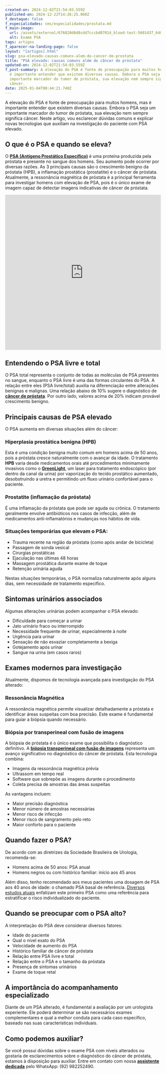 ```yaml
---
created-on: 2024-12-02T21:54:03.559Z
published-on: 2024-12-22T14:26:25.060Z
f_destaque: false
f_especialidades: cms/especialidades/prostata.md
f_main-image:
  url: /assets/external/676820d6d8cdd7cccbd07014_blood-test-5601437_640.jpg
  alt: Exame PSA
tags: artigos
f_aparecer-na-landing-page: false
layout: "[artigos].html"
slug: psa-elevado-causas-comuns-alem-do-cancer-de-prostata
title: "PSA elevado: causas comuns além do câncer de próstata"
updated-on: 2024-12-02T21:54:03.559Z
f_post-summary: A elevação do PSA é fonte de preocupação para muitos homens, mas
  é importante entender que existem diversas causas. Embora o PSA seja um
  importante marcador do tumor de próstata, sua elevação nem sempre significa
  câncer.
date: 2025-01-04T00:44:21.740Z
---
```

A elevação do PSA é fonte de preocupação para muitos homens, mas é importante entender que existem diversas causas. Embora o PSA seja um importante marcador do tumor de próstata, sua elevação nem sempre significa câncer. Neste artigo, vou esclarecer dúvidas comuns e explicar novas tecnologias que auxiliam na investigação do paciente com PSA elevado.

## **O que é o PSA e quando se eleva?**

O **[PSA (Antígeno Prostático Específico)](https://uroconsult.com.br/artigos/o-exame-de-psa/)** é uma proteína produzida pela próstata e presente no sangue dos homens. Seu aumento pode ocorrer por diversas razões. As 3 principais causas são o crescimento benigno da próstata (HPB), a inflamação prostática (prostatite) e o câncer de próstata. Atualmente, a ressonância magnética de próstata é a principal ferramenta para investigar homens com elevação de PSA, pois é o único exame de imagem capaz de detectar imagens indicativas de câncer de próstata.<div style="text-align: center; margin-bottom: 20px;">

  <iframe
    width="100%"
    height="500"
    src="https://www.youtube.com/embed/270ZnBqTaG4"
    title="Elevação do PSA. Quais são as causas?"
    frameborder="0"
    allow="accelerometer; autoplay; clipboard-write; encrypted-media; gyroscope; picture-in-picture; web-share"
    referrerpolicy="strict-origin-when-cross-origin"
    allowfullscreen
    id="responsive-video"
    style="max-width: 800px; margin: 0 auto; display: block;"
  ></iframe>
  <script>
    function adjustIframeHeight() {
      var iframe = document.getElementById('responsive-video');
      if (window.innerWidth < 768) {
        iframe.style.height = '300px'; // Altura para celular
      } else {
        iframe.style.height = '500px'; // Altura para desktop
      }
    }  </script>
</div>

## **Entendendo o PSA livre e total** 

O PSA total representa o conjunto de todas as moléculas de PSA presentes no sangue, enquanto o PSA livre é uma das formas circulantes do PSA. A relação entre eles (PSA livre/total) auxilia na diferenciação entre alterações benignas e malignas. Uma relação abaixo de 10% sugere o diagnóstico de **[câncer de próstata](https://uroconsult.com.br/prostata/cancer-de-prostata-a-importancia-do-diagnostico-precoce/)**. Por outro lado, valores acima de 20% indicam provável crescimento benigno.

## **Principais causas de PSA elevado**

O PSA aumenta em diversas situações além do câncer:

### **Hiperplasia prostática benigna (HPB)** 

Esta é uma condição benigna muito comum em homens acima de 50 anos, pois a próstata cresce naturalmente com o avançar da idade. O tratamento **HPB** varia desde medicamentos orais até procedimentos minimamente invasivos como o **[GreenLight](https://uroconsult.com.br/artigos/entenda-o-greenlight-vaporizacao-da-prostata-para-tratamento-da-hiperplasia-prostatica-benigna/)**, um laser para tratamento endoscópico (por dentro da canal da urina) por vaporização do tecido prostático aumentado, desobstruindo a uretra e permitindo um fluxo urinário confortável para o paciente.

### **Prostatite (inflamação da próstata)** 

É uma inflamação da próstata que pode ser aguda ou crônica. O tratamento geralmente envolve antibióticos nos casos de infecção, além de medicamentos anti-inflamatórios e mudanças nos hábitos de vida.

### **Situações temporárias que elevam o PSA:**

* Trauma recente na região da próstata (como após andar de bicicleta)
* Passagem de sonda vesical
* Cirurgias prostáticas
* Ejaculação nas últimas 48 horas
* Massagem prostática durante exame de toque
* Retenção urinária aguda

Nestas situações temporárias, o PSA normaliza naturalmente após alguns dias, sem necessidade de tratamento específico.

## **Sintomas urinários associados**

Algumas alterações urinárias podem acompanhar o PSA elevado:

* Dificuldade para começar a urinar
* Jato urinário fraco ou interrompido
* Necessidade frequente de urinar, especialmente à noite
* Urgência para urinar
* Sensação de não esvaziar completamente a bexiga
* Gotejamento após urinar
* Sangue na urina (em casos raros)

## **Exames modernos para investigação** 

Atualmente, dispomos de tecnologia avançada para investigação do PSA alterado‍:

### **Ressonância Magnética**

A ressonância magnética permite visualizar detalhadamente a próstata e identificar áreas suspeitas com boa precisão. Este exame é fundamental para guiar a biópsia quando necessário.

### **Biópsia por transperineal com fusão de imagens**

A biópsia de próstata é o único exame que possibilita o diagnóstico definitivo. A **[biópsia transperineal com fusão de imagens](https://uroconsult.com.br/artigos/biopsia-de-prostata-transperineal-em-manaus/)** representa um avanço significativo no diagnóstico do câncer de próstata. Esta tecnologia combina:

* Imagens da ressonância magnética prévia
* Ultrassom em tempo real
* Software que sobrepõe as imagens durante o procedimento
* Coleta precisa de amostras das áreas suspeitas

As vantagens incluem:

* Maior precisão diagnóstica
* Menor número de amostras necessárias
* Menor risco de infecção
* Menor risco de sangramento pelo reto
* Maior conforto para o paciente

## **Quando fazer o PSA?**

De acordo com as diretrizes da Sociedade Brasileira de Urologia, recomenda-se:

* Homens acima de 50 anos: PSA anual
* Homens negros ou com histórico familiar: início aos 45 anos

Além disso, tenho recomendado aos meus pacientes uma dosagem de PSA aos 40 anos de idade: o chamado PSA basal de referência. [Diversos estudos atuais](https://pubmed.ncbi.nlm.nih.gov/37088597/) enfatizam este primeiro PSA como uma referência para estratificar o risco individualizado do paciente.

## **Quando se preocupar com o PSA alto?**

A interpretação do PSA deve considerar diversos fatores:

* Idade do paciente
* Qual o nível exato do PSA
* Velocidade de aumento do PSA
* Histórico familiar de câncer de próstata
* Relação entre PSA livre e total
* Relação entre o PSA e o tamanho da próstata
* Presença de sintomas urinários
* Exame de toque retal

## **A importância do acompanhamento especializado**

Diante de um PSA alterado, é fundamental a avaliação por um urologista experiente. Ele poderá determinar se são necessários exames complementares e qual a melhor conduta para cada caso específico, baseado nas suas características individuais.

## **Como podemos auxiliar?**

Se você possui dúvidas sobre o exame PSA com níveis alterados ou gostaria de esclarecimentos sobre o diagnóstico do câncer de próstata, estamos à disposição para auxiliar. Entre em contato com nossa **[assistente dedicada](https://api.whatsapp.com/send?phone=5592982252490)** pelo WhatsApp: (92) 982252490.